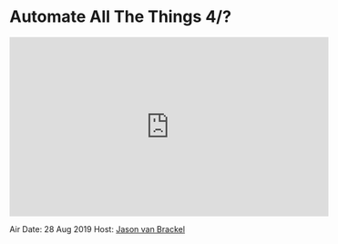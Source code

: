 # Automate All The Things 4/?

<iframe width="560" height="315" src="https://www.youtube.com/embed/twB2YiEWqR0" frameborder="0" allow="accelerometer; autoplay; encrypted-media; gyroscope; picture-in-picture" allowfullscreen></iframe>

Air Date: 28 Aug 2019
Host: [Jason van Brackel](twitter.com/jasonvanbrackel)